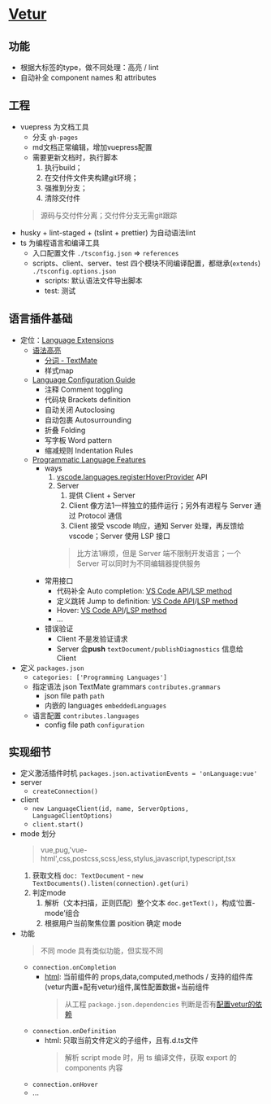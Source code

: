 # [Vetur](https://vuejs.github.io/vetur)


## 功能
- 根据大标签的type，做不同处理：高亮 / lint
- 自动补全 component names 和 attributes


## 工程
- vuepress 为文档工具
    - 分支 `gh-pages`
    - md文档正常编辑，增加vuepress配置
    - 需要更新文档时，执行脚本
        1. 执行build；
        2. 在交付件文件夹构建git环境；
        3. 强推到分支；
        4. 清除交付件
    > 源码与交付件分离；交付件分支无需git跟踪
- husky + lint-staged + (tslint + prettier) 为自动语法lint
- ts 为编程语言和编译工具
    - 入口配置文件 `./tsconfig.json` => `references`
    - scripts、client、server、test 四个模块不同编译配置，都继承(`extends`) `./tsconfig.options.json`
        - scripts: 默认语法文件导出脚本
        - test: 测试


## 语言插件基础
- 定位：[Language Extensions](https://code.visualstudio.com/api/language-extensions/overview#programmatic-language-features)
    - [语法高亮](https://code.visualstudio.com/api/language-extensions/syntax-highlight-guide)
        - [分词 - TextMate](https://macromates.com/manual/en/language_grammars)
        - 样式map
    - [Language Configuration Guide](https://code.visualstudio.com/api/language-extensions/language-configuration-guide)
        - 注释 Comment toggling
        - 代码块 Brackets definition
        - 自动关闭 Autoclosing
        - 自动包裹 Autosurrounding
        - 折叠 Folding
        - 写字板 Word pattern
        - 缩减规则 Indentation Rules
    - [Programmatic Language Features](https://code.visualstudio.com/api/language-extensions/programmatic-language-features)
        - ways
            1. [vscode.languages.registerHoverProvider](https://code.visualstudio.com/api/references/vscode-api#languages.registerHoverProvider) API
            2. Server
                1. 提供 Client + Server
                2. Client 像方法1一样独立的插件运行；另外有进程与 Server 通过 Protocol 通信
                3. Client 接受 vscode 响应，通知 Server 处理，再反馈给 vscode；Server 使用 LSP 接口
                > 比方法1麻烦，但是 Server 端不限制开发语言；一个 Server 可以同时为不同编辑器提供服务
        - 常用接口
            - 代码补全 Auto completion: [VS Code API](https://code.visualstudio.com/api/references/vscode-api#languages.registerCompletionItemProvider)/[LSP method](https://microsoft.github.io/language-server-protocol/specification#textDocument_completion)
            - 定义跳转 Jump to definition: [VS Code API](https://code.visualstudio.com/api/references/vscode-api#languages.registerDefinitionProvider)/[LSP method](https://microsoft.github.io/language-server-protocol/specification#textDocument_definition)
            - Hover: [VS Code API](https://code.visualstudio.com/api/references/vscode-api#languages.registerHoverProvider)/[LSP method](https://microsoft.github.io/language-server-protocol/specification#textDocument_hover)
            - ...
        - 错误验证
            - Client 不是发验证请求
            - Server 会**push** `textDocument/publishDiagnostics` 信息给 Client
- 定义 `packages.json`
    - `categories: ['Programming Languages']`
    - 指定语法 json TextMate grammars `contributes.grammars`
        - json file path `path`
        - 内嵌的 languages `embeddedLanguages`
    - 语言配置 `contributes.languages`
        - config file path `configuration`


## 实现细节
- 定义激活插件时机 `packages.json.activationEvents = 'onLanguage:vue'`
- server
    - `createConnection()`
- client
    - `new LanguageClient(id, name, ServerOptions, LanguageClientOptions)`
    - `client.start()`
- mode 划分
    > vue,pug,'vue-html',css,postcss,scss,less,stylus,javascript,typescript,tsx
    1. 获取文档 `doc: TextDocument` - `new TextDocuments().listen(connection).get(uri)`
    2. 判定mode
        1. 解析（文本扫描，正则匹配）整个文本 `doc.getText()`，构成‘位置-mode’组合
        2. 根据用户当前聚焦位置 position 确定 mode
- 功能
    > 不同 mode 具有类似功能，但实现不同
    - `connection.onCompletion`
        - [html](https://github.com/vuejs/vetur/blob/master/server/src/modes/template/services/htmlCompletion.ts): 当前组件的 props,data,computed,methods / 支持的组件库(vetur内置+配有vetur)组件,属性配置数据+当前组件
            > 从工程 `package.json.dependencies` 判断是否有[配置vetur的依赖](https://github.com/vuejs/vetur/blob/master/server/src/modes/template/tagProviders/index.ts)
    - `connection.onDefinition`
        - html: 只取当前文件定义的子组件，且有.d.ts文件
            > 解析 script mode 时，用 ts 编译文件，获取 export 的 components 内容
    - `connection.onHover`
    - ...

